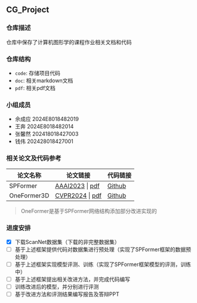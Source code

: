 ## CG_Project

### 仓库描述

仓库中保存了计算机图形学的课程作业相关文档和代码

### 仓库结构

- `code`: 存储项目代码
- `doc`: 相关markdown文档
- `pdf`: 相关pdf文档

### 小组成员

- 佘成应 2024E8018482019
- 王奔 2024E8018482014
- 张馨然 202418018427003
- 钱伟 202428018427001

### 相关论文及代码参考

| 论文名称    | 论文链接                                                             | 代码链接                                         |
| ----------- | -------------------------------------------------------------------- | ------------------------------------------------ |
| SPFormer    | [AAAI2023](https://arxiv.org/abs/2211.15766) \| [pdf](pdf\SPFormer.pdf)  | [Github](https://github.com/sunjiahao1999/SPFormer) |
| OneFormer3D | [CVPR2024](https://arxiv.org/abs/2311.14405) \| [pdf](pdf\OneFormer.pdf) | [Github](https://github.com/filaPro/oneformer3d)    |

> OneFormer是基于SPFormer网络结构添加部分改进实现的

### 进度安排

- [X] 下载ScanNet数据集（下载的非完整数据集）
- [ ] 基于上述框架提供代码对数据集进行预处理（实现了SPFormer框架的数据预处理）
- [ ] 基于上述框架实现模型评测、训练（实现了SPFormer框架模型的评测，训练中）
- [ ] 基于上述框架提出相关改进方法，并完成代码编写
- [ ] 训练改进后的模型，并分别进行评测
- [ ] 基于改进方法和评测结果编写报告及答辩PPT

